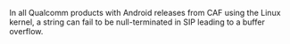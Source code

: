 In all Qualcomm products with Android releases from CAF using the Linux kernel, a string can fail to be null-terminated in SIP leading to a buffer overflow.
